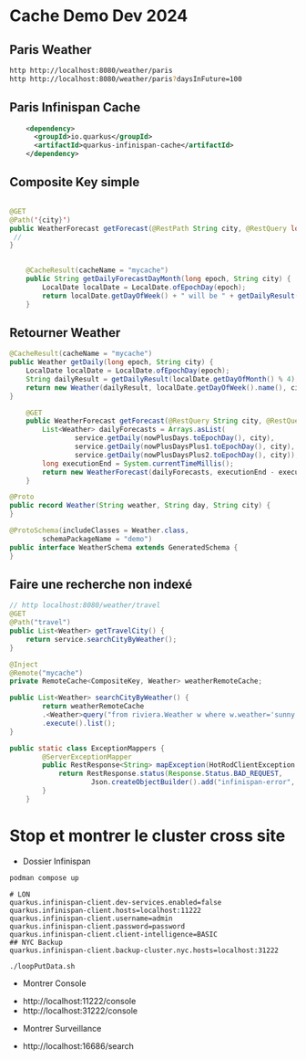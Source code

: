 # Cache Demo Dev 2024

## Paris Weather

```bash
http http://localhost:8080/weather/paris
http http://localhost:8080/weather/paris?daysInFuture=100
```

## Paris Infinispan Cache

```xml
    <dependency>
      <groupId>io.quarkus</groupId>
      <artifactId>quarkus-infinispan-cache</artifactId>
    </dependency>
```

## Composite Key simple

```java

@GET
@Path('{city}')
public WeatherForecast getForecast(@RestPath String city, @RestQuery long daysInFuture){
 // 
}
        
```

```java
    @CacheResult(cacheName = "mycache")
    public String getDailyForecastDayMonth(long epoch, String city) {
        LocalDate localDate = LocalDate.ofEpochDay(epoch);
        return localDate.getDayOfWeek() + " will be " + getDailyResult(localDate.getDayOfMonth() % 4) + " in " + city;
    }
```


## Retourner Weather

```java
@CacheResult(cacheName = "mycache")
public Weather getDaily(long epoch, String city) {
    LocalDate localDate = LocalDate.ofEpochDay(epoch);
    String dailyResult = getDailyResult(localDate.getDayOfMonth() % 4);
    return new Weather(dailyResult, localDate.getDayOfWeek().name(), city);
}
```

```java
    @GET
    public WeatherForecast getForecast(@RestQuery String city, @RestQuery long daysInFuture) {
        List<Weather> dailyForecasts = Arrays.asList(
                service.getDaily(nowPlusDays.toEpochDay(), city),
                service.getDaily(nowPlusDaysPlus1.toEpochDay(), city),
                service.getDaily(nowPlusDaysPlus2.toEpochDay(), city));
        long executionEnd = System.currentTimeMillis();
        return new WeatherForecast(dailyForecasts, executionEnd - executionStart);
    }
```

```java
@Proto
public record Weather(String weather, String day, String city) {
}
```

```java
@ProtoSchema(includeClasses = Weather.class,
        schemaPackageName = "demo")
public interface WeatherSchema extends GeneratedSchema {
}
```

## Faire une recherche non indexé

```java
// http localhost:8080/weather/travel
@GET
@Path("travel")
public List<Weather> getTravelCity() {
    return service.searchCityByWeather();
}
```

```java
@Inject
@Remote("mycache")
private RemoteCache<CompositeKey, Weather> weatherRemoteCache;

public List<Weather> searchCityByWeather() {
        return weatherRemoteCache
        .<Weather>query("from riviera.Weather w where w.weather='sunny'")
        .execute().list();
}
```

```java
public static class ExceptionMappers {
        @ServerExceptionMapper
        public RestResponse<String> mapException(HotRodClientException ex) {
            return RestResponse.status(Response.Status.BAD_REQUEST,
                    Json.createObjectBuilder().add("infinispan-error", ex.getMessage()).build().toString());
        }
    }
```

# Stop et montrer le cluster cross site

* Dossier Infinispan 
```bash
podman compose up 
```

```properties
# LON
quarkus.infinispan-client.dev-services.enabled=false
quarkus.infinispan-client.hosts=localhost:11222
quarkus.infinispan-client.username=admin
quarkus.infinispan-client.password=password
quarkus.infinispan-client.client-intelligence=BASIC
## NYC Backup
quarkus.infinispan-client.backup-cluster.nyc.hosts=localhost:31222
```


```bash
./loopPutData.sh
```

* Montrer Console
- http://localhost:11222/console
- http://localhost:31222/console

* Montrer Surveillance
- http://localhost:16686/search


